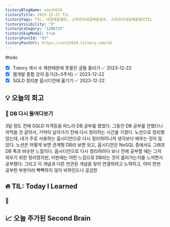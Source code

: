 ```yaml
---
tistoryBlogName: sonjh919
tistoryTitle: 2023-12-22 TIL
tistoryTags: TIL, 내일배움캠프, 스파르타내일배움캠프, 스파르타내일배움캠프TIL
tistoryVisibility: "3"
tistoryCategory: "1206725"
tistorySkipModal: true
tistoryPostId: "43"
tistoryPostUrl: https://sonjh919.tistory.com/43
---
```



#todo 
- [x] Tistory 게시 수 제한때문에 못올린 글들 올리기 ✅ 2023-12-22
- [x] 웹개발 종합 강의 듣기(3~5주차) ✅ 2023-12-22
- [x] SQLD 정리본 옵시디언에 옮기기 ✅ 2023-12-22
## 💡 오늘의 회고
### 👀 DB 다시 들여다보기
3달 정도 전에 SQLD 자격등을 따느라 DB 공부를 했었다. 그동안 DB 공부를 안했더니 까먹을 것 같아서, 기억이 날아가기 전에 다시 정리하는 시간을 가졌다. 노션으로 정리했었는데, 내가 주로 사용하는 옵시디언으로 다시 정리하려니까 생각보다 배우는 것이 많았다. 노션은 어떻게 보면 관계형 DB라 보면 되고, 옵시디언은 NoSQL 중에서도 그래프 DB 쪽과 비슷한 느낌이다. 옵시디언으로 다시 정리하려다 보니 전에 공부할 때는 그저 외우기 위한 정리였지만, 이번에는 어떤 느낌으로 DB라는 것이 흘러가는지를 느끼면서 공부했다. 그리고 이 개념과 다른 연관된 개념을 찾아 연결하려고 노력하고, 이미 한번 공부한 부분이라 빡빡하지 않아 비하인드나 궁금한 


## 🔥 TIL: Today I Learned
### 👀

## 📈 오늘 추가된 Second Brain